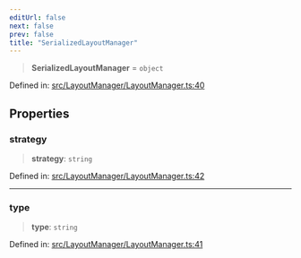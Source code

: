 ```yaml
---
editUrl: false
next: false
prev: false
title: "SerializedLayoutManager"
---
```


> **SerializedLayoutManager** = `object`

Defined in: [src/LayoutManager/LayoutManager.ts:40](https://github.com/fabricjs/fabric.js/blob/9a792f4b7b8031f02ec7ea4ce8c99f810e45cfec/src/LayoutManager/LayoutManager.ts#L40)

## Properties

### strategy

> **strategy**: `string`

Defined in: [src/LayoutManager/LayoutManager.ts:42](https://github.com/fabricjs/fabric.js/blob/9a792f4b7b8031f02ec7ea4ce8c99f810e45cfec/src/LayoutManager/LayoutManager.ts#L42)

***

### type

> **type**: `string`

Defined in: [src/LayoutManager/LayoutManager.ts:41](https://github.com/fabricjs/fabric.js/blob/9a792f4b7b8031f02ec7ea4ce8c99f810e45cfec/src/LayoutManager/LayoutManager.ts#L41)

